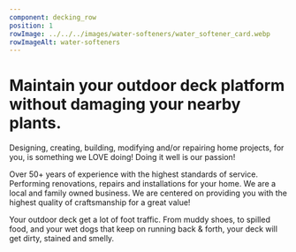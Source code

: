 ```yaml
---
component: decking_row
position: 1
rowImage: ../../../images/water-softeners/water_softener_card.webp
rowImageAlt: water-softeners
---
```

#  Maintain your outdoor deck platform without damaging your nearby plants.

Designing, creating, building, modifying and/or repairing home projects, for you, is something we
LOVE doing! Doing it well is our passion!

Over 50+ years of experience with the highest standards of service. Performing renovations, repairs
and installations for your home. We are a local and family owned business. We are centered on
providing you with the highest quality of craftsmanship for a great value!

Your outdoor deck get a lot of foot traffic. From muddy shoes, to spilled food, and your wet dogs that keep on running back & forth, your deck will get dirty, stained and smelly.
